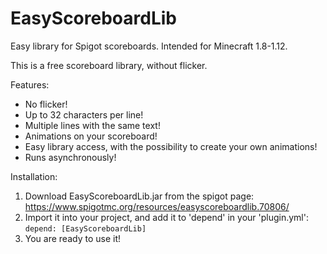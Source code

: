 # EasyScoreboardLib
Easy library for Spigot scoreboards. Intended for Minecraft 1.8-1.12.

This is a free scoreboard library, without flicker.

Features:
- No flicker!
- Up to 32 characters per line!
- Multiple lines with the same text!
- Animations on your scoreboard!
- Easy library access, with the possibility to create your own animations!
- Runs asynchronously!

Installation:
1) Download EasyScoreboardLib.jar from the spigot page: https://www.spigotmc.org/resources/easyscoreboardlib.70806/
2) Import it into your project, and add it to 'depend' in your 'plugin.yml':
    ```depend: [EasyScoreboardLib]```
3) You are ready to use it!
